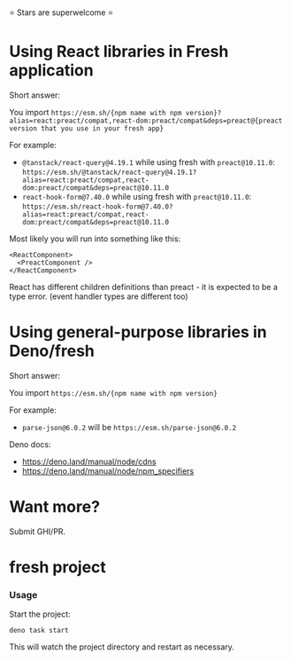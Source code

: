 ⭐ Stars are superwelcome ⭐

# Using React libraries in Fresh application

Short answer:

You import
`https://esm.sh/{npm name with npm version}?alias=react:preact/compat,react-dom:preact/compat&deps=preact@{preact version that you use in your fresh app}`

For example:
* `@tanstack/react-query@4.19.1` while using fresh with `preact@10.11.0`: `https://esm.sh/@tanstack/react-query@4.19.1?alias=react:preact/compat,react-dom:preact/compat&deps=preact@10.11.0`
* `react-hook-form@7.40.0` while using fresh with `preact@10.11.0`: `https://esm.sh/react-hook-form@7.40.0?alias=react:preact/compat,react-dom:preact/compat&deps=preact@10.11.0`

Most likely you will run into something like this:
```
<ReactComponent>
  <PreactComponent />
</ReactComponent>
```

React has different children definitions than preact - it is expected to be a type error.
(event handler types are different too)

# Using general-purpose libraries in Deno/fresh

Short answer:

You import
`https://esm.sh/{npm name with npm version}`

For example:
* `parse-json@6.0.2` will be `https://esm.sh/parse-json@6.0.2`

Deno docs:
* https://deno.land/manual/node/cdns
* https://deno.land/manual/node/npm_specifiers

# Want more?

Submit GHI/PR.


# fresh project

### Usage

Start the project:

```
deno task start
```

This will watch the project directory and restart as necessary.
